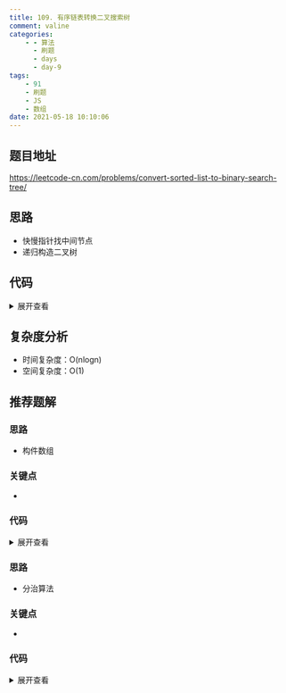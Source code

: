 ```yaml
---
title: 109. 有序链表转换二叉搜索树
comment: valine
categories:
    - - 算法
      - 刷题
      - days
      - day-9
tags:
    - 91
    - 刷题
    - JS
    - 数组
date: 2021-05-18 10:10:06
---
```


## 题目地址

https://leetcode-cn.com/problems/convert-sorted-list-to-binary-search-tree/

## 思路

-   快慢指针找中间节点
-   递归构造二叉树

## 代码

<details>
    <summary>展开查看</summary>

```js
/**
 * Definition for singly-linked list.
 * function ListNode(val, next) {
 *     this.val = (val===undefined ? 0 : val)
 *     this.next = (next===undefined ? null : next)
 * }
 */
/**
 * Definition for a binary tree node.
 * function TreeNode(val, left, right) {
 *     this.val = (val===undefined ? 0 : val)
 *     this.left = (left===undefined ? null : left)
 *     this.right = (right===undefined ? null : right)
 * }
 */
/**
 * @param {ListNode} head
 * @return {TreeNode}
 */
var sortedListToBST = function (head) {
    if (!head) return null;

    return run(head, null);
};
function run(head, tail) {
    if (head === tail) return null;
    let slow = head,
        fast = head;
    while (fast !== tail && fast.next !== tail) {
        fast = fast.next.next;
        slow = slow.next;
    }
    const root = new TreeNode(slow.val);
    root.left = run(head, slow);
    root.right = run(slow.next, tail);
    return root;
}
```

</details>

## 复杂度分析

-   时间复杂度：O(nlogn)
-   空间复杂度：O(1)

## 推荐题解

### 思路

- 构件数组

### 关键点

-

### 代码

<details>
    <summary>展开查看</summary>

```js

```

</details>

### 思路

- 分治算法

### 关键点

-

### 代码

<details>
    <summary>展开查看</summary>

```js

```

</details>
